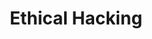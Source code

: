 ---
layout: topic
permalink: /learning/ethical-hacking/
id: ethicalhacking
title: Ethical Hacking
hide_navigation: true
infos:
  title: Ethical Hacking
  description: Learn about Ethical Hacking and conduct a penetration testing in one month
resources:
  - title: The Basics of Hacking and Penetration Testing - Patrick Engebretson
    url: https://www.amazon.com/Basics-Hacking-Penetration-Testing-Ethical-ebook/dp/B00DSNSQAC
  - title: The Basics of Web Hacking - Josh Pauli
    url: https://www.amazon.com/Basics-Web-Hacking-Techniques-Attack/dp/0124166008
projects_ideas:
  - title: Conduct a penetration testing of a website
  - title: Build a hacking game
  - title: Build a fake hacker animation
experiences: ~
projects_outcome: ~
---